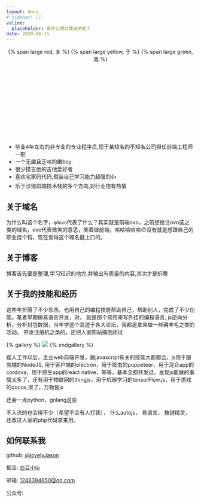 ```yaml
---
layout: docs
# sidebar: []
valine:
  placeholder: 有什么想对我说的呢？
date: 2020-06-15
---
```


<center>
{% span large red, 关 %}
{% span large yellow, 于 %}
{% span large green, 我 %}
</center>

<div class="about-article">
  <div style="width: 200px;height: 200px;background: url(https://cdn.qdovo.com/img/whoami.jpeg) no-repeat;background-size: contain"></div>

  + 毕业4年左右的非专业的专业程序员,现于某知名的不知名公司担任前端工程师一职
  + 一个无趣且乏味的嫩boy
  + 很少摸吉他的吉他爱好者
  + 喜欢宅家码代码,假装自己学习能力超强的👍
  + 乐于涉猎前端技术栈的多个方向,对行业饱有热情


## 关于域名

为什么叫这个名字，`qdovo`代表了什么？其实就是前端ovo，之前想抢注ovo这之类的域名，ovo代表微笑的意思，笑着做前端，哈哈哈哈哈😙没有就是想跟自己的职业挂个钩，现在觉得这个域名挺上口的。
## 关于博客

博客首先要是整理,学习知识的地方,并输出有质量的内容,其次才是折腾

## 关于我的技能和经历

这些年折腾了不少东西，也用自己的编程技能帮助自己，帮助别人，完成了不少功能。笔者早期做易语言开发，对， 就是那个常用来写外挂的编程语言, js逆向分析，分析封包数据，当年学这个混迹于各大论坛，我都是拿来做一些薅羊毛之类的活动， 开发注册机之类的，还把人家网站搞倒闭过

{% gallery %}
  ![](https://cdn.qdovo.com/assets/Snipaste_2023-04-21_14-30-47.png)
{% endgallery %}

踏入工作以后，主业web前端开发，跟javascript有关的技能大都都会。js用于服务端的NodeJS, 用于客户端的electron，用于爬虫的puppeteer，用于混合app的cordova，用于原生app的react native，等等，基本全都开发过。发现js能做的事情太多了，还有用于物联网的thingjs，用于机器学习的tensorFlow.js，用于游戏的cocos,哭了，万物皆js

还会一点python，golang这些

不入流的也会得不少（希望不会有人打我）， 什么autojs， 易语言， 按键精灵，还改过人家的php代码拿来用。




## 如何联系我

github: [@lovelyJason](https://github.com/lovelyJason)

掘金: [@豆小lu](https://juejin.cn/user/1750078243747662)

邮箱: [1248394650@qq.com](http://mail.qq.com/cgi-bin/qm_share?t=qm_mailme&email=1248394650@qq.com)

<div style="position: relative;z-index: 10">
  <span>公众号: </span><i class="iconfont icon-erweima"></i>
  <div id="gongzhonghao"></div>
</div>
</div>
